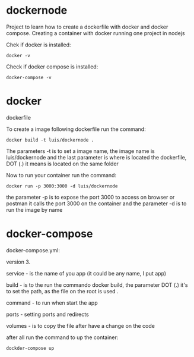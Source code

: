 # dockernode

Project to learn how to create a dockerfile with docker and docker compose.
Creating a container with docker running one project in nodejs

Chek if docker is installed:
```
docker -v
```

Check if docker compose is installed:
```
docker-compose -v
```



# docker

dockerfile

To create a image following dockerfile run the command:
```
docker build -t luis/dockernode .
```

The parameters -t is to set a image name, the image name is luis/dockernode and the last parameter is where is located the dockerfile, DOT (.) it means is located on the same folder
 

Now to run your container run the command:
```
docker run -p 3000:3000 -d luis/dockernode
```

the parameter -p is to expose the port 3000 to access on browser or postman it calls the port 3000 on the container and the parameter -d is to run the image by name



# docker-compose

docker-compose.yml:

version 3.

service - is the name of you app (it could be any name, I put app)

build - is to the run the commando docker build, the parameter DOT (.) it's to set the path, as the file on the root is used .

command - to run when start the app

ports - setting ports and redirects

volumes - is to copy the file after have a change on the code

after all run the command to up the container:
```
dockder-compose up
```